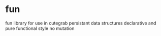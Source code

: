 # fun
fun library for use in cutegrab 
persistant data structures 
declarative and pure functional style 
no mutation 
